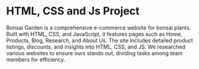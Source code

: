 ﻿# HTML, CSS and Js Project
Bonsai Garden is a comprehensive e-commerce website for bonsai plants. Built with HTML, CSS, and JavaScript, it features pages such as Home, Products, Blog, Research, and About Us. The site includes detailed product listings, discounts, and insights into HTML, CSS, and JS. We researched various websites to ensure ours stands out, dividing tasks among team members for efficiency.
